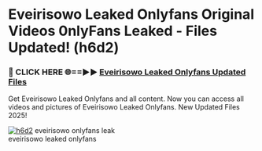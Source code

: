 # Eveirisowo Leaked Onlyfans Original Videos 0nlyFans Leaked - Files Updated! (h6d2)

<h3>🔴 CLICK HERE 🌐==►► <a href="https://tinyurl.com/2wckxsce" rel="nofollow">Eveirisowo Leaked Onlyfans Updated Files</a></h3>

Get Eveirisowo Leaked Onlyfans and all content. Now you can access all videos and pictures of Eveirisowo Leaked Onlyfans. New Updated Files 2025!

[![h6d2](https://i.imgur.com/AFduVYN.gif)](https://tinyurl.com/2wckxsce)
eveirisowo onlyfans leak<br>
eveirisowo leaked onlyfans